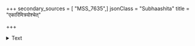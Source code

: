 +++
secondary_sources = [ "MSS_7635",]
jsonClass = "Subhaashita"
title = "एकारिमित्रयोश्चेत्"

+++

<details><summary>Text</summary>

एकारिमित्रयोश्चेत् परस्परं भूपयोर्भेदः।  
तदुपरि परिणतनीतिः सुखमभियोगं करोतु गतभीतिः॥
</details>
